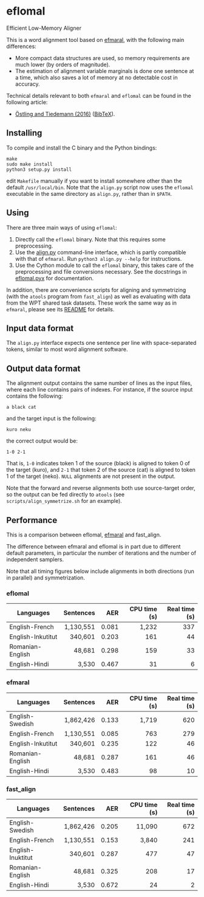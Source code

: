# eflomal
Efficient Low-Memory Aligner

This is a word alignment tool based on
[efmaral](https://github.com/robertostling/efmaral), with the following main
differences:
 * More compact data structures are used, so memory requirements are much
   lower (by orders of magnitude).
 * The estimation of alignment variable marginals is done one sentence at a
   time, which also saves a lot of memory at no detectable cost in accuracy.

Technical details relevant to both `efmaral` and `eflomal` can be found in
the following article:
 * [Östling and Tiedemann (2016)](https://ufal.mff.cuni.cz/pbml/106/art-ostling-tiedemann.pdf) ([BibTeX](http://www.robos.org/sections/research/robert_bib.html#Ostling2016efmaral)).

## Installing

To compile and install the C binary and the Python bindings:

    make
    sudo make install
    python3 setup.py install

edit `Makefile` manually if you want to install somewhere other than the
default `/usr/local/bin`. Note that the `align.py` script now uses the
`eflomal` executable in the same directory as `align.py`, rather than in
`$PATH`.


## Using

There are three main ways of using `eflomal`:

 1. Directly call the `eflomal` binary. Note that this requires some
    preprocessing.
 2. Use the [align.py](./align.py) command-line interface, which is partly
    compatible with that of `efmaral`. Run `python3 align.py --help` for
    instructions.
 3. Use the Cython module to call the `eflomal` binary, this takes care of
    the preprocessing and file conversions necessary. See the docstrings
    in [eflomal.pyx](./python/eflomal/eflomal.pyx) for documentation.

In addition, there are convenience scripts for aligning and symmetrizing (with
the `atools` program from `fast_align`) as well as evaluating with data from
the WPT shared task datasets. These work the same way as in `efmaral`,
please see its
[README](https://github.com/robertostling/efmaral/blob/master/README.md) for
details.

## Input data format

The `align.py` interface expects one sentence per line with space-separated
tokens, similar to most word alignment software.

## Output data format

The alignment output contains the same number of lines as the input files,
where each line contains pairs of indexes. For instance, if the source input
contains the following:

    a black cat

and the target input is the following:

    kuro neku

the correct output would be:

    1-0 2-1

That is, `1-0` indicates token 1 of the source (black) is aligned to token 0
of the target (kuro), and `2-1` that token 2 of the source (cat) is aligned to
token 1 of the target (neko). `NULL` alignments are not present in the output.

Note that the forward and reverse alignments both use source-target order, so
the output can be fed directly to `atools` (see `scripts/align_symmetrize.sh`
for an example).

## Performance

This is a comparison between eflomal,
[efmaral](https://github.com/robertostling/efmaral) and fast_align.

The difference between efmaral and eflomal is in part due to different default
parameters, in particular the number of iterations and the number of
independent samplers.

Note that all timing figures below include alignments in both directions
(run in parallel) and symmetrization.

### eflomal

| Languages | Sentences | AER | CPU time (s) | Real time (s) |
| --------- | ---------:| ---:| ------------:| -------------:|
| English-French | 1,130,551 | 0.081 | 1,232 | 337 |
| English-Inkutitut | 340,601 | 0.203 | 161 | 44 |
| Romanian-English | 48,681 | 0.298 | 159 | 33 |
| English-Hindi | 3,530 | 0.467 | 31 | 6 |

### efmaral

| Languages | Sentences | AER | CPU time (s) | Real time (s) |
| --------- | ---------:| ---:| ------------:| -------------:|
| English-Swedish | 1,862,426 | 0.133 | 1,719 | 620 |
| English-French | 1,130,551 | 0.085 | 763 | 279 |
| English-Inkutitut | 340,601 | 0.235 | 122 | 46 |
| Romanian-English | 48,681 | 0.287 | 161 | 46 |
| English-Hindi | 3,530 | 0.483 | 98 | 10 |

### fast_align

| Languages | Sentences | AER | CPU time (s) | Real time (s) |
| --------- | ---------:| ---:| ------------:| -------------:|
| English-Swedish | 1,862,426 | 0.205 | 11,090 | 672 |
| English-French | 1,130,551 | 0.153 | 3,840 | 241 |
| English-Inuktitut | 340,601 | 0.287 | 477 | 47 |
| Romanian-English | 48,681 | 0.325 | 208 | 17 |
| English-Hindi | 3,530 | 0.672 | 24 | 2 |


